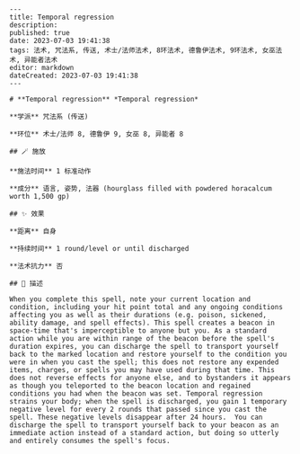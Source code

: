 
    ---
    title: Temporal regression
    description: 
    published: true
    date: 2023-07-03 19:41:38
    tags: 法术, 咒法系, 传送, 术士/法师法术, 8环法术, 德鲁伊法术, 9环法术, 女巫法术, 异能者法术
    editor: markdown
    dateCreated: 2023-07-03 19:41:38
    ---

    # **Temporal regression** *Temporal regression*

    **学派** 咒法系 (传送) 

    **环位** 术士/法师 8, 德鲁伊 9, 女巫 8, 异能者 8

    ## 🪄 施放

    **施法时间** 1 标准动作

    **成分** 语言, 姿势, 法器 (hourglass filled with powdered horacalcum worth 1,500 gp)

    ## ✨ 效果  

    **距离** 自身  

    **持续时间** 1 round/level or until discharged 

    **法术抗力** 否

    ## 📖 描述

    When you complete this spell, note your current location and condition, including your hit point total and any ongoing conditions affecting you as well as their durations (e.g. poison, sickened, ability damage, and spell effects). This spell creates a beacon in space-time that's imperceptible to anyone but you. As a standard action while you are within range of the beacon before the spell's duration expires, you can discharge the spell to transport yourself back to the marked location and restore yourself to the condition you were in when you cast the spell; this does not restore any expended items, charges, or spells you may have used during that time. This does not reverse effects for anyone else, and to bystanders it appears as though you teleported to the beacon location and regained conditions you had when the beacon was set. Temporal regression strains your body; when the spell is discharged, you gain 1 temporary negative level for every 2 rounds that passed since you cast the spell. These negative levels disappear after 24 hours.  You can discharge the spell to transport yourself back to your beacon as an immediate action instead of a standard action, but doing so utterly and entirely consumes the spell's focus.
    